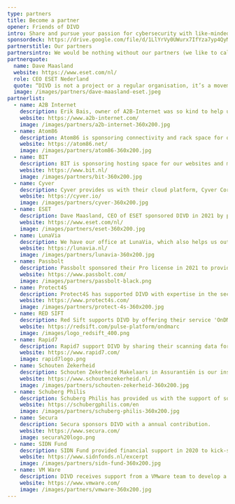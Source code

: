 ```yaml
---
type: partners
title: Become a partner
opener: Friends of DIVD
intro: Share and pursue your passion for cybersecurity with like-minded people while helping to create a safer digital world
sponsordeck: https://drive.google.com/file/d/1LlYrVy0UWurx7IfYza7yp4QyMn-iZw4z/view?usp=sharing
partnerstitle: Our partners
partnersintro: We would be nothing without our partners (we like to call them friends) and therefore we truly appreciate them. Let us know if you would like to become a DIVD partner.
partnerquote:
  name: Dave Maasland
  website: https://www.eset.com/nl/
  role: CEO ESET Nederland
  quote: “DIVD is not a project or a regular organisation, it’s a movement, one that lives by the Credo “be the change you wish to see in the world” and we need more of those to progress in the field of digital security.”
  image: /images/partners/dave-maasland-eset.jpeg
partnerlist:
  - name: A2B Internet
    description: Erik Bais, owner of A2B-Internet was so kind to help us out getting our own Autonomous System. Since then, we have our own IP addresses to scan from.
    website: https://www.a2b-internet.com/
    image: /images/partners/a2b-internet-360x200.jpg
  - name: Atom86
    description: Atom86 is sponsoring connectivity and rack space for our scanning infrastructure.
    website: https://atom86.net/
    image: /images/partners/atom86-360x200.jpg
  - name: BIT
    description: BIT is sponsoring hosting space for our websites and mail server capacity.
    website: https://www.bit.nl/
    image: /images/partners/bit-360x200.jpg
  - name: Cyver
    description: Cyver provides us with their cloud platform, Cyver Core, which enables us to deliver security research reports with ticket handling.
    website: https://cyver.io/
    image: /images/partners/cyver-360x200.jpg
  - name: ESET
    description: Dave Maasland, CEO of ESET sponsored DIVD in 2021 by paying most of the costs of our AS. Since 2022 ESET has supported us with a serious donation and free licenses.
    website: https://www.eset.com/nl/
    image: /images/partners/eset-360x200.jpg
  - name: LunaVia
    description: We have our office at LunaVia, which also helps us out with administrative tasks and acquiring funding for our DIVD Academy.
    website: https://lunavia.nl/
    image: /images/partners/lunavia-360x200.jpg
  - name: Passbolt
    description: Passbolt sponsored their Pro license in 2021 to provide our teams with a secure way to share passwords.
    website: https://www.passbolt.com/
    image: /images/partners/passbolt-black.png
  - name: Protect4S
    description: Protect4S has supported DIVD with expertise in the security of SAP systems and resources to scan the internet for vulnerabilities related to SAP systems.
    website: https://www.protect4s.com/
    image: /images/partners/protect-4s-360x200.jpg
  - name: RED SIFT
    description: Red Sift supports DIVD by offering their service 'OnDMARC' to improve our email security.
    website: https://redsift.com/pulse-platform/ondmarc
    image: /images/logo_redsift_400.png
  - name: Rapid7
    description: Rapid7 support DIVD by sharing their scanning data for our research.
    website: https://www.rapid7.com/
    image: rapid7logo.png
  - name: Schouten Zekerheid
    description: Schouten Zekerheid Makelaars in Assurantiën is our insurance intermediary and supports us and our cause.
    website: https://www.schoutenzekerheid.nl/
    image: /images/partners/schouten-zekerheid-360x200.jpg
  - name: Schuberg Philis
    description: Schuberg Philis has provided us with the support of some of their employees and the equipment we have used for our scanning infrastructure.
    website: https://schubergphilis.com/en
    image: /images/partners/schuberg-philis-360x200.jpg
  - name: Secura
    description: Secura sponsors DIVD with a annual contribution.
    website: https://www.secura.com/
    image: secura%20logo.png
  - name: SIDN Fund
    description: SIDN Fund provided financial support in 2020 to kick-start DIVD.
    website: https://www.sidnfonds.nl/excerpt
    image: /images/partners/sidn-fund-360x200.jpg
  - name: VM Ware
    description: DIVD receives support from a VMware team to develop a new scanning infrastructure, funded by the VMware Foundation through licenses and hardware funding.
    website: https://www.vmware.com/
    image: /images/partners/vmware-360x200.jpg
---
```


